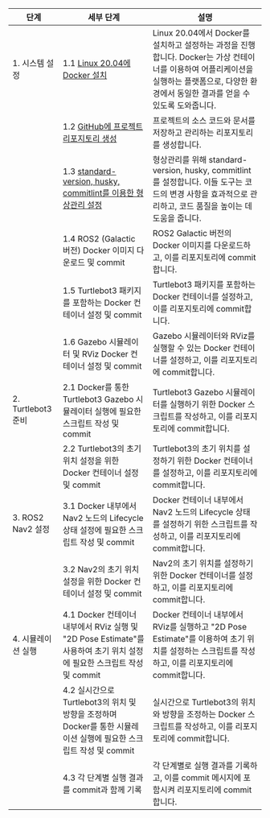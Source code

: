 | 단계 | 세부 단계 | 설명 |
|------|----------|-----|
| 1. 시스템 설정 | 1.1 [Linux 20.04에 Docker 설치](./Docker_Installation.md) | Linux 20.04에서 Docker를 설치하고 설정하는 과정을 진행합니다. Docker는 가상 컨테이너를 이용하여 어플리케이션을 실행하는 플랫폼으로, 다양한 환경에서 동일한 결과를 얻을 수 있도록 도와줍니다. |
|  | 1.2 [GitHub에 프로젝트 리포지토리 생성](./GitHub_Repo_Creation.md) | 프로젝트의 소스 코드와 문서를 저장하고 관리하는 리포지토리를 생성합니다. |
|  | 1.3 [standard-version, husky, commitlint를 이용한 형상관리 설정](./Configuration_Management_Setup.md) | 형상관리를 위해 standard-version, husky, commitlint를 설정합니다. 이들 도구는 코드의 변경 사항을 효과적으로 관리하고, 코드 품질을 높이는 데 도움을 줍니다. |
|  | 1.4 ROS2 (Galactic 버전) Docker 이미지 다운로드 및 commit | ROS2 Galactic 버전의 Docker 이미지를 다운로드하고, 이를 리포지토리에 commit합니다. |
|  | 1.5 Turtlebot3 패키지를 포함하는 Docker 컨테이너 설정 및 commit | Turtlebot3 패키지를 포함하는 Docker 컨테이너를 설정하고, 이를 리포지토리에 commit합니다. |
|  | 1.6 Gazebo 시뮬레이터 및 RViz Docker 컨테이너 설정 및 commit | Gazebo 시뮬레이터와 RViz를 실행할 수 있는 Docker 컨테이너를 설정하고, 이를 리포지토리에 commit합니다. |
| 2. Turtlebot3 준비 | 2.1 Docker를 통한 Turtlebot3 Gazebo 시뮬레이터 실행에 필요한 스크립트 작성 및 commit | Turtlebot3 Gazebo 시뮬레이터를 실행하기 위한 Docker 스크립트를 작성하고, 이를 리포지토리에 commit합니다. |
|  | 2.2 Turtlebot3의 초기 위치 설정을 위한 Docker 컨테이너 설정 및 commit | Turtlebot3의 초기 위치를 설정하기 위한 Docker 컨테이너를 설정하고, 이를 리포지토리에 commit합니다. |
| 3. ROS2 Nav2 설정 | 3.1 Docker 내부에서 Nav2 노드의 Lifecycle 상태 설정에 필요한 스크립트 작성 및 commit | Docker 컨테이너 내부에서 Nav2 노드의 Lifecycle 상태를 설정하기 위한 스크립트를 작성하고, 이를 리포지토리에 commit합니다. |
|  | 3.2 Nav2의 초기 위치 설정을 위한 Docker 컨테이너 설정 및 commit | Nav2의 초기 위치를 설정하기 위한 Docker 컨테이너를 설정하고, 이를 리포지토리에 commit합니다. |
| 4. 시뮬레이션 실행 | 4.1 Docker 컨테이너 내부에서 RViz 실행 및 "2D Pose Estimate"를 사용하여 초기 위치 설정에 필요한 스크립트 작성 및 commit | Docker 컨테이너 내부에서 RViz를 실행하고 "2D Pose Estimate"를 이용하여 초기 위치를 설정하는 스크립트를 작성하고, 이를 리포지토리에 commit합니다. |
|  | 4.2 실시간으로 Turtlebot3의 위치 및 방향을 조정하며 Docker를 통한 시뮬레이션 실행에 필요한 스크립트 작성 및 commit | 실시간으로 Turtlebot3의 위치와 방향을 조정하는 Docker 스크립트를 작성하고, 이를 리포지토리에 commit합니다. |
|  | 4.3 각 단계별 실행 결과를 commit과 함께 기록 | 각 단계별로 실행 결과를 기록하고, 이를 commit 메시지에 포함시켜 리포지토리에 commit합니다. |
